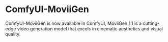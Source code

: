 # ComfyUI-MoviiGen
ComfyUI-MoviiGen is now available in ComfyUI, MoviiGen 1.1 is a cutting-edge video generation model that excels in cinematic aesthetics and visual quality.
